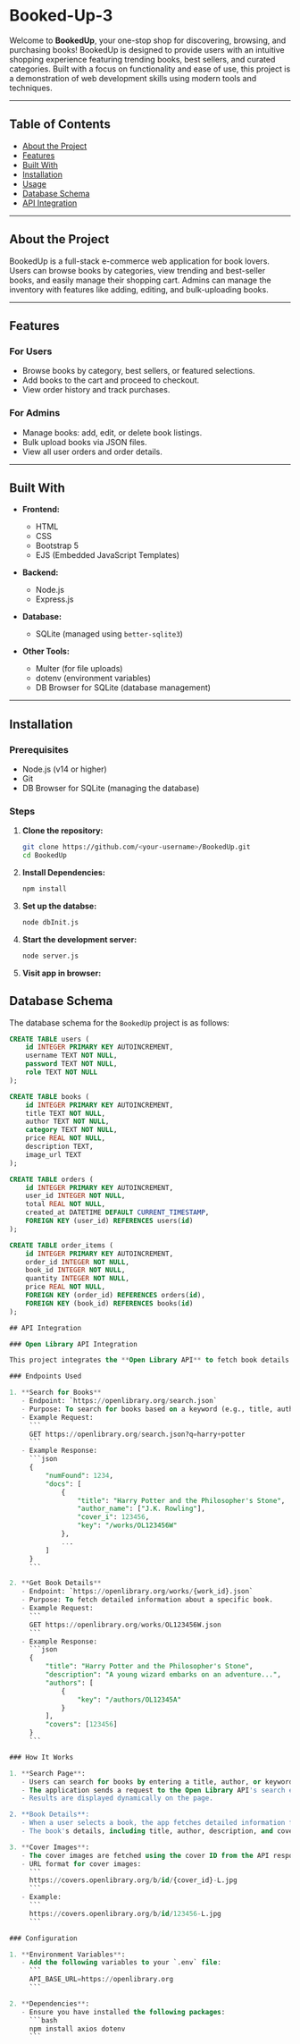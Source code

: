 # Booked-Up-3

Welcome to **BookedUp**, your one-stop shop for discovering, browsing, and purchasing books! BookedUp is designed to provide users with an intuitive shopping experience featuring trending books, best sellers, and curated categories. Built with a focus on functionality and ease of use, this project is a demonstration of web development skills using modern tools and techniques.

---

## **Table of Contents**

- [About the Project](#about-the-project)
- [Features](#features)
- [Built With](#built-with)
- [Installation](#installation)
- [Usage](#usage)
- [Database Schema](#database-structure)
- [API Integration](#api-integration)


---

## **About the Project**

BookedUp is a full-stack e-commerce web application for book lovers. Users can browse books by categories, view trending and best-seller books, and easily manage their shopping cart. Admins can manage the inventory with features like adding, editing, and bulk-uploading books.

---

## **Features**

### **For Users**
- Browse books by category, best sellers, or featured selections.
- Add books to the cart and proceed to checkout.
- View order history and track purchases.

### **For Admins**
- Manage books: add, edit, or delete book listings.
- Bulk upload books via JSON files.
- View all user orders and order details.

---

## **Built With**

- **Frontend:**
  - HTML
  - CSS
  - Bootstrap 5
  - EJS (Embedded JavaScript Templates)

- **Backend:**
  - Node.js
  - Express.js

- **Database:**
  - SQLite (managed using `better-sqlite3`)

- **Other Tools:**
  - Multer (for file uploads)
  - dotenv (environment variables)
  - DB Browser for SQLite (database management)

---

## **Installation**

### Prerequisites
- Node.js (v14 or higher)
- Git
- DB Browser for SQLite (managing the database)

### Steps
1. **Clone the repository:**
   ```bash
   git clone https://github.com/<your-username>/BookedUp.git
   cd BookedUp

2. **Install Dependencies:**
   ```bash
   npm install

3. **Set up the databse:**
   ```bash
   node dbInit.js

3. **Start the development server:**
   ```bash
   node server.js

3. **Visit app in browser:**


## Database Schema

The database schema for the `BookedUp` project is as follows:

```sql
CREATE TABLE users (
    id INTEGER PRIMARY KEY AUTOINCREMENT,
    username TEXT NOT NULL,
    password TEXT NOT NULL,
    role TEXT NOT NULL
);

CREATE TABLE books (
    id INTEGER PRIMARY KEY AUTOINCREMENT,
    title TEXT NOT NULL,
    author TEXT NOT NULL,
    category TEXT NOT NULL,
    price REAL NOT NULL,
    description TEXT,
    image_url TEXT
);

CREATE TABLE orders (
    id INTEGER PRIMARY KEY AUTOINCREMENT,
    user_id INTEGER NOT NULL,
    total REAL NOT NULL,
    created_at DATETIME DEFAULT CURRENT_TIMESTAMP,
    FOREIGN KEY (user_id) REFERENCES users(id)
);

CREATE TABLE order_items (
    id INTEGER PRIMARY KEY AUTOINCREMENT,
    order_id INTEGER NOT NULL,
    book_id INTEGER NOT NULL,
    quantity INTEGER NOT NULL,
    price REAL NOT NULL,
    FOREIGN KEY (order_id) REFERENCES orders(id),
    FOREIGN KEY (book_id) REFERENCES books(id)
);

## API Integration

### Open Library API Integration

This project integrates the **Open Library API** to fetch book details dynamically. Below are the details on how the API is used:

### Endpoints Used

1. **Search for Books**
   - Endpoint: `https://openlibrary.org/search.json`
   - Purpose: To search for books based on a keyword (e.g., title, author).
   - Example Request:
     ```
     GET https://openlibrary.org/search.json?q=harry+potter
     ```
   - Example Response:
     ```json
     {
         "numFound": 1234,
         "docs": [
             {
                 "title": "Harry Potter and the Philosopher's Stone",
                 "author_name": ["J.K. Rowling"],
                 "cover_i": 123456,
                 "key": "/works/OL123456W"
             },
             ...
         ]
     }
     ```

2. **Get Book Details**
   - Endpoint: `https://openlibrary.org/works/{work_id}.json`
   - Purpose: To fetch detailed information about a specific book.
   - Example Request:
     ```
     GET https://openlibrary.org/works/OL123456W.json
     ```
   - Example Response:
     ```json
     {
         "title": "Harry Potter and the Philosopher's Stone",
         "description": "A young wizard embarks on an adventure...",
         "authors": [
             {
                 "key": "/authors/OL12345A"
             }
         ],
         "covers": [123456]
     }
     ```

### How It Works

1. **Search Page**:
   - Users can search for books by entering a title, author, or keyword.
   - The application sends a request to the Open Library API's search endpoint.
   - Results are displayed dynamically on the page.

2. **Book Details**:
   - When a user selects a book, the app fetches detailed information from the Open Library API using the `work_id` from the search results.
   - The book's details, including title, author, description, and cover image, are displayed.

3. **Cover Images**:
   - The cover images are fetched using the cover ID from the API response.
   - URL format for cover images:
     ```
     https://covers.openlibrary.org/b/id/{cover_id}-L.jpg
     ```
   - Example:
     ```
     https://covers.openlibrary.org/b/id/123456-L.jpg
     ```

### Configuration

1. **Environment Variables**:
   - Add the following variables to your `.env` file:
     ```
     API_BASE_URL=https://openlibrary.org
     ```

2. **Dependencies**:
   - Ensure you have installed the following packages:
     ```bash
     npm install axios dotenv
     ```
